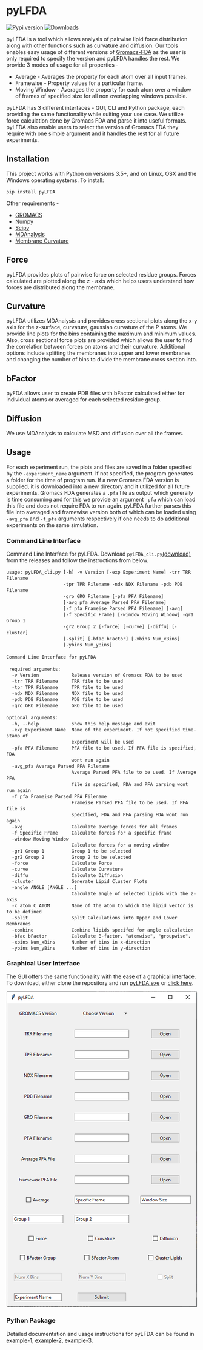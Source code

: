 # pyLFDA
[![Pypi version](https://img.shields.io/pypi/v/nmslib.svg)](https://pypi.org/project/pyLFDA/)
[![Downloads](https://pepy.tech/badge/pylfda)](https://pepy.tech/project/pylfda)

pyLFDA is a tool which allows analysis of pairwise lipid force distribution along with other functions such as curvature and diffusion. Our tools enables easy usage of different versions of [Gromacs-FDA](https://github.com/HITS-MBM/gromacs-fda) as the user is only required to specify the version and pyLFDA handles the rest. We provide 3 modes of usage for all properties - 
  - Average - Averages the property for each atom over all input frames.
  - Framewise - Property values for a particular frame.
  - Moving Window - Averages the property for each atom over a window of frames of specified size for all non overlapping windows possible.
  
pyLFDA has 3 different interfaces - GUI, CLI and Python package, each providing the same functionality while suiting your use case. We utilize force calculation done by Gromacs FDA and parse it into useful formats. pyLFDA also enable users to select the version of Gromacs FDA they require with one simple argument and it handles the rest for all future experiments. 

## Installation

This project works with Python on versions 3.5+, and on Linux, OSX and the Windows operating systems. To install:

```
pip install pyLFDA
```

Other requirements - 
- [GROMACS](https://github.com/gromacs/gromacs)
- [Numpy](https://github.com/numpy/numpy)
- [Scipy](https://github.com/scipy/scipy)
- [MDAnalysis](https://github.com/MDAnalysis/mdanalysis)
- [Membrane Curvature](https://github.com/MDAnalysis/membrane-curvature)
## Force 

pyLFDA provides plots of pairwise force on selected residue groups. Forces calculated are plotted along the z - axis which helps users understand how forces are distributed along the membrane.

## Curvature

pyLFDA utilizes MDAnalysis and provides cross sectional plots along the x-y axis for the z-surface, curvature, gaussian curvature of the P atoms. We provide line plots for the bins containing the maximum and minimum values. Also, cross sectional force plots are provided which allows the user to find the correlation between forces on atoms and their curvature. Additional options include splitting the membranes into upper and lower membranes and changing the number of bins to divide the membrane cross section into.

## bFactor

pyFDA allows user to create PDB files with bFactor calculated either for individual atoms or averaged for each selected residue group. 

## Diffusion

We use MDAnalysis to calculate MSD and diffusion over all the frames. 

## Usage

For each experiment run, the plots and files are saved in a folder specified by the `-experiment_name` argument. If not specified, the program generates a folder for the time of program run. If a new Gromacs FDA version is supplied, it is downloaded into a new directory and it utilized for all future experiments. Gromacs FDA generates a `.pfa` file as output which generally is time consuming and for this we provide an argument `-pfa` which can load this file and does not require FDA to run again. pyLFDA further parses this file into averaged and framewise version both of which can be loaded using `-avg_pfa` and `-f_pfa` arguments respectively if one needs to do additional experiments on the same simulation. 


### Command Line Interface

Command Line Interface for pyLFDA. Download `pyLFDA_cli.py`[(download)](https://github.com/RayLabIIITD/pyLFDA/releases/download/v_1/pyLFDA_cli.py) from the releases and follow the instructions from below. 

```
usage: pyLFDA_cli.py [-h] -v Version [-exp Experiment Name] -trr TRR Filename
                     -tpr TPR Filename -ndx NDX Filename -pdb PDB Filename
                     -gro GRO Filename [-pfa PFA Filename]
                     [-avg_pfa Average Parsed PFA Filename]
                     [-f_pfa Frameise Parsed PFA Filename] [-avg]
                     [-f Specific Frame] [-window Moving Window] -gr1 Group 1
                     -gr2 Group 2 [-force] [-curve] [-diffu] [-cluster]
                     [-split] [-bfac bFactor] [-xbins Num_xBins]
                     [-ybins Num_yBins]

Command Line Interface for pyLFDA

 required arguments:
  -v Version            Release version of Gromacs FDA to be used
  -trr TRR Filename     TRR file to be used
  -tpr TPR Filename     TPR file to be used
  -ndx NDX Filename     NDX file to be used
  -pdb PDB Filename     PDB file to be used
  -gro GRO Filename     GRO file to be used

optional arguments:
  -h, --help            show this help message and exit
  -exp Experiment Name  Name of the experiment. If not specified time-stamp of
                        experiment will be used
  -pfa PFA Filename     PFA file to be used. If PFA file is specified, FDA
                        wont run again
  -avg_pfa Average Parsed PFA Filename
                        Average Parsed PFA file to be used. If Average PFA
                        file is specified, FDA and PFA parsing wont run again
  -f_pfa Frameise Parsed PFA Filename
                        Frameise Parsed PFA file to be used. If PFA file is
                        specified, FDA and PFA parsing FDA wont run again
  -avg                  Calculate average forces for all frames
  -f Specific Frame     Calculate forces for a specific frame
  -window Moving Window
                        Calculate forces for a moving window
  -gr1 Group 1          Group 1 to be selected
  -gr2 Group 2          Group 2 to be selected
  -force                Calculate Force
  -curve                Calculate Curvature
  -diffu                Calculate Diffusion
  -cluster              Generate Lipid Cluster Plots
  -angle ANGLE [ANGLE ...]
                        Calculate angle of selected lipids with the z-axis
  -c_atom C_ATOM        Name of the atom to which the lipid vector is to be defined
  -split                Split Calculations into Upper and Lower Membranes
  -combine              Combine lipids specifed for angle calculation
  -bfac bFactor         Calculate B-factor. "atomwise", "groupwise".
  -xbins Num_xBins      Number of bins in x-direction
  -ybins Num_yBins      Number of bins in y-direction
```

### Graphical User Interface

The GUI offers the same functionality with the ease of a graphical interface. To download, either clone the repository and run [pyLFDA.exe](https://github.com/RayLabIIITD/pyLFDA/blob/main/pyLFDA/pyLFDA.exe) or [click here](https://github.com/RayLabIIITD/pyLFDA/releases/download/v_1/pyLFDA.exe).
<p align="center">
  <img src="https://github.com/RayLabIIITD/pyLFDA/blob/main/pyLFDA/images/gui_example.png?raw=true" alt="pyLFDA Graphical Interface"/>
</p>

### Python Package

Detailed documentation and usage instructions for pyLFDA can be found in [example-1](https://github.com/RayLabIIITD/pyLFDA/blob/main/example.ipynb), [example-2](https://htmlpreview.github.io/?https://github.com/RayLabIIITD/pyLFDA/blob/main/example_het_aa.html), [example-3](https://htmlpreview.github.io/?https://github.com/RayLabIIITD/pyLFDA/blob/main/example_het_cg.html).
